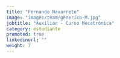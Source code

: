 ```yaml
---
title: "Fernando Navarrete"
image: "images/team/generico-M.jpg"
jobtitle: "Auxiliar - Curso Mecatrónica"
category: estudiante
promoted: true
linkedinurl: ""
weight: 7
---
```



